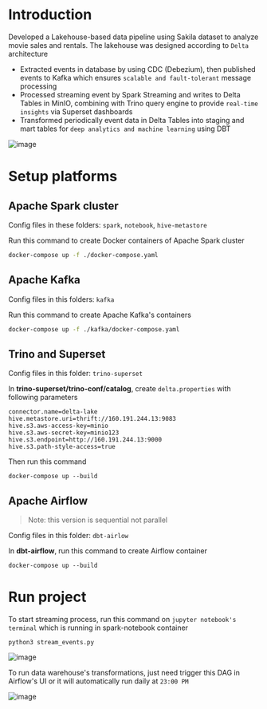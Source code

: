 # Introduction

Developed a Lakehouse-based data pipeline using Sakila dataset to analyze movie sales and rentals. The lakehouse was designed according to `Delta` architecture

- Extracted events in database by using CDC (Debezium), then published events to Kafka which ensures `scalable and fault-tolerant` message processing
- Processed streaming event by Spark Streaming and writes to Delta Tables in MinIO, combining with Trino query engine to provide `real-time insights` via Superset dashboards
- Transformed periodically event data in Delta Tables into staging and mart tables for `deep analytics and machine learning` using DBT

![image](https://github.com/user-attachments/assets/cc379c24-93b1-4a58-b719-d70221026769)

# Setup platforms
## Apache Spark cluster
Config files in these folders: `spark`, `notebook`, `hive-metastore`

Run this command to create Docker containers of Apache Spark cluster
```bash
docker-compose up -f ./docker-compose.yaml
```

## Apache Kafka
Config files in this folders: `kafka`

Run this command to create Apache Kafka's containers
```bash
docker-compose up -f ./kafka/docker-compose.yaml
```

## Trino and Superset
Config files in this folder: `trino-superset`

In **trino-superset/trino-conf/catalog**, create `delta.properties` with following parameters
```properties
connector.name=delta-lake
hive.metastore.uri=thrift://160.191.244.13:9083
hive.s3.aws-access-key=minio
hive.s3.aws-secret-key=minio123
hive.s3.endpoint=http://160.191.244.13:9000
hive.s3.path-style-access=true
```

Then run this command
```
docker-compose up --build
```

## Apache Airflow
> Note: this version is sequential not parallel

Config files in this folder: `dbt-airlow`

In **dbt-airflow**, run this command to create Airflow container

```
docker-compose up --build
```

# Run project

To start streaming process, run this command on `jupyter notebook's terminal` which is running in spark-notebook container
```
python3 stream_events.py
```

![image](https://github.com/user-attachments/assets/52fa73fa-1906-42c1-8d77-2d3cff33d216)


To run data warehouse's transformations, just need trigger this DAG in Airflow's UI or it will automatically run daily at `23:00 PM`

![image](https://github.com/user-attachments/assets/50f9aff8-4823-4bb9-b83c-3539e22e6462)




